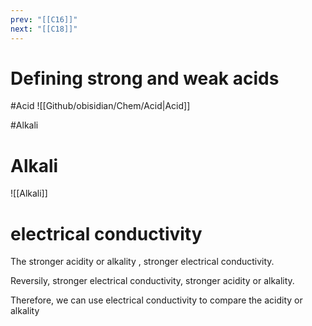 ```yaml
---
prev: "[[C16]]"
next: "[[C18]]"
---
```

# Defining strong and weak acids 
#Acid
![[Github/obisidian/Chem/Acid|Acid]]


#Alkali 

# Alkali
![[Alkali]]


# electrical conductivity
The stronger acidity or alkality , stronger electrical conductivity.

Reversily, stronger electrical conductivity, stronger acidity or alkality. 

Therefore, we can use electrical conductivity to compare the acidity or alkality